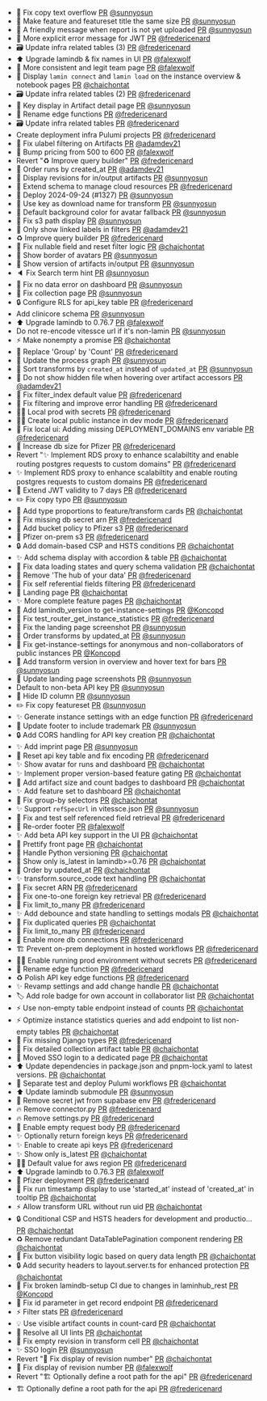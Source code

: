 - 💄 Fix copy text overflow [PR](https://github.com/laminlabs/laminhub/pull/1360) [@sunnyosun](https://github.com/sunnyosun)
- 💄 Make feature and featureset title the same size [PR](https://github.com/laminlabs/laminhub/pull/1361) [@sunnyosun](https://github.com/sunnyosun)
- 🚸 A friendly message when report is not yet uploaded [PR](https://github.com/laminlabs/laminhub/pull/1359) [@sunnyosun](https://github.com/sunnyosun)
- 🥅 More explicit error message for JWT [PR](https://github.com/laminlabs/laminhub/pull/1356) [@fredericenard](https://github.com/fredericenard)
- 🗃️ Update infra related tables (3) [PR](https://github.com/laminlabs/laminhub/pull/1355) [@fredericenard](https://github.com/fredericenard)
- ⬆️ Upgrade lamindb & fix names in UI [PR](https://github.com/laminlabs/laminhub/pull/1354) [@falexwolf](https://github.com/falexwolf)
- 📝 More consistent and legit team page [PR](https://github.com/laminlabs/laminhub/pull/1348) [@falexwolf](https://github.com/falexwolf)
- 💄 Display `lamin connect` and `lamin load` on the instance overview & notebook pages [PR](https://github.com/laminlabs/laminhub/pull/1309) [@chaichontat](https://github.com/chaichontat)
- 🗃️ Update infra related tables (2) [PR](https://github.com/laminlabs/laminhub/pull/1351) [@fredericenard](https://github.com/fredericenard)
- 🚸 Key display in Artifact detail page [PR](https://github.com/laminlabs/laminhub/pull/1346) [@sunnyosun](https://github.com/sunnyosun)
- 🚚 Rename edge functions [PR](https://github.com/laminlabs/laminhub/pull/1342) [@fredericenard](https://github.com/fredericenard)
- 🗃️ Update infra related tables [PR](https://github.com/laminlabs/laminhub/pull/1345) [@fredericenard](https://github.com/fredericenard)
- Create deployment infra Pulumi projects [PR](https://github.com/laminlabs/laminhub/pull/1341) [@fredericenard](https://github.com/fredericenard)
- 🐛  Fix ulabel filtering on Artifacts [PR](https://github.com/laminlabs/laminhub/pull/1338) [@adamdev21](https://github.com/adamdev21)
- 📝 Bump pricing from 500 to 600 [PR](https://github.com/laminlabs/laminhub/pull/1337) [@falexwolf](https://github.com/falexwolf)
- Revert "♻️ Improve query builder" [PR](https://github.com/laminlabs/laminhub/pull/1332) [@fredericenard](https://github.com/fredericenard)
- 🚸 Order runs by created_at [PR](https://github.com/laminlabs/laminhub/pull/1299) [@adamdev21](https://github.com/adamdev21)
- 🚸 Display revisions for in/output artifacts [PR](https://github.com/laminlabs/laminhub/pull/1329) [@sunnyosun](https://github.com/sunnyosun)
- 🧱 Extend schema to manage cloud resources [PR](https://github.com/laminlabs/laminhub/pull/1311) [@fredericenard](https://github.com/fredericenard)
- 🚀 Deploy 2024-09-24 (#1327) [PR](https://github.com/laminlabs/laminhub/pull/1328) [@sunnyosun](https://github.com/sunnyosun)
- 🚸 Use key as download name for transform [PR](https://github.com/laminlabs/laminhub/pull/1326) [@sunnyosun](https://github.com/sunnyosun)
- 💄 Default background color for avatar fallback [PR](https://github.com/laminlabs/laminhub/pull/1325) [@sunnyosun](https://github.com/sunnyosun)
- 🐛 Fix s3 path display [PR](https://github.com/laminlabs/laminhub/pull/1324) [@sunnyosun](https://github.com/sunnyosun)
- 🚸 Only show linked labels in filters [PR](https://github.com/laminlabs/laminhub/pull/1310) [@adamdev21](https://github.com/adamdev21)
- ♻️ Improve query builder [PR](https://github.com/laminlabs/laminhub/pull/1312) [@fredericenard](https://github.com/fredericenard)
- :bug: Fix nullable field and reset filter logic [PR](https://github.com/laminlabs/laminhub/pull/1323) [@chaichontat](https://github.com/chaichontat)
- 💄 Show border of avatars [PR](https://github.com/laminlabs/laminhub/pull/1322) [@sunnyosun](https://github.com/sunnyosun)
- 🚸 Show version of artifacts in/output [PR](https://github.com/laminlabs/laminhub/pull/1321) [@sunnyosun](https://github.com/sunnyosun)
- 🔈 Fix Search term hint [PR](https://github.com/laminlabs/laminhub/pull/1320) [@sunnyosun](https://github.com/sunnyosun)
- 🚸 Fix no data error on dashboard [PR](https://github.com/laminlabs/laminhub/pull/1316) [@sunnyosun](https://github.com/sunnyosun)
- 🐛 Fix collection page [PR](https://github.com/laminlabs/laminhub/pull/1315) [@sunnyosun](https://github.com/sunnyosun)
- 🔒 Configure RLS for api_key table [PR](https://github.com/laminlabs/laminhub/pull/1304) [@fredericenard](https://github.com/fredericenard)
- Add clinicore schema [PR](https://github.com/laminlabs/laminhub/pull/1306) [@sunnyosun](https://github.com/sunnyosun)
- ⬆️ Upgrade lamindb to 0.76.7 [PR](https://github.com/laminlabs/laminhub/pull/1302) [@falexwolf](https://github.com/falexwolf)
- Do not re-encode vitessce url if it's non-lamin [PR](https://github.com/laminlabs/laminhub/pull/1300) [@sunnyosun](https://github.com/sunnyosun)
- :zap: Make nonempty a promise [PR](https://github.com/laminlabs/laminhub/pull/1298) [@chaichontat](https://github.com/chaichontat)
- 🚸 Replace 'Group' by 'Count' [PR](https://github.com/laminlabs/laminhub/pull/1293) [@fredericenard](https://github.com/fredericenard)
- 🍱 Update the process graph [PR](https://github.com/laminlabs/laminhub/pull/1295) [@sunnyosun](https://github.com/sunnyosun)
- 💄 Sort transforms by `created_at` instead of `updated_at` [PR](https://github.com/laminlabs/laminhub/pull/1291) [@sunnyosun](https://github.com/sunnyosun)
- 💄 Do not show hidden file when hovering over artifact accessors [PR](https://github.com/laminlabs/laminhub/pull/1284) [@adamdev21](https://github.com/adamdev21)
- 🐛 Fix filter_index default value [PR](https://github.com/laminlabs/laminhub/pull/1290) [@fredericenard](https://github.com/fredericenard)
- 🐛 Fix filtering and improve error handling [PR](https://github.com/laminlabs/laminhub/pull/1287) [@fredericenard](https://github.com/fredericenard)
- 🧑‍💻 Local prod with secrets [PR](https://github.com/laminlabs/laminhub/pull/1289) [@fredericenard](https://github.com/fredericenard)
- 🧑‍💻 Create local public instance in dev mode [PR](https://github.com/laminlabs/laminhub/pull/1288) [@fredericenard](https://github.com/fredericenard)
- 🐛 Fix local ui: Adding missing DEPLOYMENT_DOMAINS env variable [PR](https://github.com/laminlabs/laminhub/pull/1286) [@fredericenard](https://github.com/fredericenard)
- 🧱 Increase db size for Pfizer [PR](https://github.com/laminlabs/laminhub/pull/1285) [@fredericenard](https://github.com/fredericenard)
- Revert "✨ Implement RDS proxy to enhance scalabiltity and enable routing postgres requests to custom domains" [PR](https://github.com/laminlabs/laminhub/pull/1278) [@fredericenard](https://github.com/fredericenard)
- ✨ Implement RDS proxy to enhance scalabiltity and enable routing postgres requests to custom domains [PR](https://github.com/laminlabs/laminhub/pull/1276) [@fredericenard](https://github.com/fredericenard)
- 🚸 Extend JWT validity to 7 days [PR](https://github.com/laminlabs/laminhub/pull/1274) [@fredericenard](https://github.com/fredericenard)
- ✏️ Fix copy typo [PR](https://github.com/laminlabs/laminhub/pull/1272) [@sunnyosun](https://github.com/sunnyosun)
- :art: Add type proportions to feature/transform cards [PR](https://github.com/laminlabs/laminhub/pull/1269) [@chaichontat](https://github.com/chaichontat)
- 🐛 Fix missing db secret arn [PR](https://github.com/laminlabs/laminhub/pull/1261) [@fredericenard](https://github.com/fredericenard)
- 🔐 Add bucket policy to Pfizer s3 [PR](https://github.com/laminlabs/laminhub/pull/1260) [@fredericenard](https://github.com/fredericenard)
- 🚀 Pfizer on-prem s3 [PR](https://github.com/laminlabs/laminhub/pull/1257) [@fredericenard](https://github.com/fredericenard)
- :lock: Add domain-based CSP and HSTS conditions [PR](https://github.com/laminlabs/laminhub/pull/1258) [@chaichontat](https://github.com/chaichontat)
- ✨ Add schema display with accordion & table [PR](https://github.com/laminlabs/laminhub/pull/1255) [@chaichontat](https://github.com/chaichontat)
- :bug: Fix data loading states and query schema validation [PR](https://github.com/laminlabs/laminhub/pull/1253) [@chaichontat](https://github.com/chaichontat)
- 💄 Remove 'The hub of your data' [PR](https://github.com/laminlabs/laminhub/pull/1251) [@fredericenard](https://github.com/fredericenard)
- 🐛 Fix self referential fields filtering [PR](https://github.com/laminlabs/laminhub/pull/1250) [@fredericenard](https://github.com/fredericenard)
- 💄 Landing page [PR](https://github.com/laminlabs/laminhub/pull/1219) [@chaichontat](https://github.com/chaichontat)
- :sparkles: More complete feature pages [PR](https://github.com/laminlabs/laminhub/pull/1225) [@chaichontat](https://github.com/chaichontat)
- 🐛 Add lamindb_version to get-instance-settings [PR](https://github.com/laminlabs/laminhub/pull/1248) [@Koncopd](https://github.com/Koncopd)
- 🐛 Fix test_router_get_instance_statistics [PR](https://github.com/laminlabs/laminhub/pull/1247) [@fredericenard](https://github.com/fredericenard)
- 💄 Fix the landing page screenshot [PR](https://github.com/laminlabs/laminhub/pull/1245) [@sunnyosun](https://github.com/sunnyosun)
- 💄 Order transforms by updated_at [PR](https://github.com/laminlabs/laminhub/pull/1244) [@sunnyosun](https://github.com/sunnyosun)
- 🐛 Fix get-instance-settings for anonymous and non-collaborators of public instances [PR](https://github.com/laminlabs/laminhub/pull/1241) [@Koncopd](https://github.com/Koncopd)
- 💄 Add transform version in overview and hover text for bars [PR](https://github.com/laminlabs/laminhub/pull/1242) [@sunnyosun](https://github.com/sunnyosun)
- 🍱 Update landing page screenshots [PR](https://github.com/laminlabs/laminhub/pull/1240) [@sunnyosun](https://github.com/sunnyosun)
- Default to non-beta API key [PR](https://github.com/laminlabs/laminhub/pull/1237) [@sunnyosun](https://github.com/sunnyosun)
- 💄 Hide ID column [PR](https://github.com/laminlabs/laminhub/pull/1236) [@sunnyosun](https://github.com/sunnyosun)
- ✏️ Fix copy featureset [PR](https://github.com/laminlabs/laminhub/pull/1235) [@sunnyosun](https://github.com/sunnyosun)
- ✨ Generate instance settings with an edge function [PR](https://github.com/laminlabs/laminhub/pull/1209) [@fredericenard](https://github.com/fredericenard)
- 🍱 Update footer to include trademark [PR](https://github.com/laminlabs/laminhub/pull/1234) [@sunnyosun](https://github.com/sunnyosun)
- :lock: Add CORS handling for API key creation [PR](https://github.com/laminlabs/laminhub/pull/1230) [@chaichontat](https://github.com/chaichontat)
- ✨ Add imprint page [PR](https://github.com/laminlabs/laminhub/pull/1229) [@sunnyosun](https://github.com/sunnyosun)
- 🐛 Reset api key table and fix encoding [PR](https://github.com/laminlabs/laminhub/pull/1227) [@fredericenard](https://github.com/fredericenard)
- :sparkles: Show avatar for runs and dashboard [PR](https://github.com/laminlabs/laminhub/pull/1215) [@chaichontat](https://github.com/chaichontat)
- :sparkles: Implement proper version-based feature gating [PR](https://github.com/laminlabs/laminhub/pull/1213) [@chaichontat](https://github.com/chaichontat)
- :art: Add artifact size and count badges to dashboard [PR](https://github.com/laminlabs/laminhub/pull/1205) [@chaichontat](https://github.com/chaichontat)
- :sparkles: Add feature set to dashboard [PR](https://github.com/laminlabs/laminhub/pull/1204) [@chaichontat](https://github.com/chaichontat)
- :bug: Fix group-by selectors [PR](https://github.com/laminlabs/laminhub/pull/1201) [@chaichontat](https://github.com/chaichontat)
- ✨ Support `refSpecUrl` in vitessce.json [PR](https://github.com/laminlabs/laminhub/pull/1198) [@sunnyosun](https://github.com/sunnyosun)
- 🐛 Fix and test self referenced field retrieval [PR](https://github.com/laminlabs/laminhub/pull/1195) [@fredericenard](https://github.com/fredericenard)
- :lipstick: Re-order footer [PR](https://github.com/laminlabs/laminhub/pull/1191) [@falexwolf](https://github.com/falexwolf)
- ✨ Add beta API key support in the UI [PR](https://github.com/laminlabs/laminhub/pull/1187) [@chaichontat](https://github.com/chaichontat)
- :art: Prettify front page [PR](https://github.com/laminlabs/laminhub/pull/1186) [@chaichontat](https://github.com/chaichontat)
- :bug: Handle Python versioning [PR](https://github.com/laminlabs/laminhub/pull/1185) [@chaichontat](https://github.com/chaichontat)
- :bug: Show only is_latest in lamindb>=0.76 [PR](https://github.com/laminlabs/laminhub/pull/1184) [@chaichontat](https://github.com/chaichontat)
- :bug: Order by updated_at [PR](https://github.com/laminlabs/laminhub/pull/1182) [@chaichontat](https://github.com/chaichontat)
- :sparkles: transform.source_code text handling [PR](https://github.com/laminlabs/laminhub/pull/1181) [@chaichontat](https://github.com/chaichontat)
- 🐛 Fix secret ARN [PR](https://github.com/laminlabs/laminhub/pull/1177) [@fredericenard](https://github.com/fredericenard)
- 🐛 Fix one-to-one foreign key retrieval [PR](https://github.com/laminlabs/laminhub/pull/1176) [@fredericenard](https://github.com/fredericenard)
- 🐛 Fix limit_to_many [PR](https://github.com/laminlabs/laminhub/pull/1174) [@fredericenard](https://github.com/fredericenard)
- :sparkles: Add debounce and state handling to settings modals [PR](https://github.com/laminlabs/laminhub/pull/1172) [@chaichontat](https://github.com/chaichontat)
- :bug: Fix duplicated queries [PR](https://github.com/laminlabs/laminhub/pull/1170) [@chaichontat](https://github.com/chaichontat)
- 🐛 Fix limit_to_many [PR](https://github.com/laminlabs/laminhub/pull/1171) [@fredericenard](https://github.com/fredericenard)
- 🐛 Enable more db connections [PR](https://github.com/laminlabs/laminhub/pull/1165) [@fredericenard](https://github.com/fredericenard)
- 🏗️ Prevent on-prem deployment in hosted workflows [PR](https://github.com/laminlabs/laminhub/pull/1163) [@fredericenard](https://github.com/fredericenard)
- 🧑‍💻 Enable running prod environment without secrets [PR](https://github.com/laminlabs/laminhub/pull/1161) [@fredericenard](https://github.com/fredericenard)
- 🚚 Rename edge function [PR](https://github.com/laminlabs/laminhub/pull/1162) [@fredericenard](https://github.com/fredericenard)
- ♻️ Polish API key edge functions [PR](https://github.com/laminlabs/laminhub/pull/1145) [@fredericenard](https://github.com/fredericenard)
- :sparkles: Revamp settings and add change handle [PR](https://github.com/laminlabs/laminhub/pull/1159) [@chaichontat](https://github.com/chaichontat)
- :label: Add role badge for own account in collaborator list [PR](https://github.com/laminlabs/laminhub/pull/1158) [@chaichontat](https://github.com/chaichontat)
- :zap: Use non-empty table endpoint instead of counts [PR](https://github.com/laminlabs/laminhub/pull/1157) [@chaichontat](https://github.com/chaichontat)
- :zap: Optimize instance statistics queries and add endpoint to list non-empty tables [PR](https://github.com/laminlabs/laminhub/pull/1155) [@chaichontat](https://github.com/chaichontat)
- 🐛 Fix missing Django types [PR](https://github.com/laminlabs/laminhub/pull/1154) [@fredericenard](https://github.com/fredericenard)
- :bug: Fix detailed collection artifact table [PR](https://github.com/laminlabs/laminhub/pull/1152) [@chaichontat](https://github.com/chaichontat)
- 💄 Moved SSO login to a dedicated page [PR](https://github.com/laminlabs/laminhub/pull/1153) [@chaichontat](https://github.com/chaichontat)
- :arrow_up: Update dependencies in package.json and pnpm-lock.yaml to latest versions. [PR](https://github.com/laminlabs/laminhub/pull/1151) [@chaichontat](https://github.com/chaichontat)
- :construction_worker: Separate test and deploy Pulumi workflows [PR](https://github.com/laminlabs/laminhub/pull/1148) [@chaichontat](https://github.com/chaichontat)
- ⬆️ Update lamindb submodule [PR](https://github.com/laminlabs/laminhub/pull/1146) [@sunnyosun](https://github.com/sunnyosun)
- 🐛 Remove secret jwt from supabase env [PR](https://github.com/laminlabs/laminhub/pull/1142) [@fredericenard](https://github.com/fredericenard)
- 🔥 Remove connector.py [PR](https://github.com/laminlabs/laminhub/pull/1141) [@fredericenard](https://github.com/fredericenard)
- 🔥 Remove settings.py [PR](https://github.com/laminlabs/laminhub/pull/1140) [@fredericenard](https://github.com/fredericenard)
- 🚸 Enable empty request body [PR](https://github.com/laminlabs/laminhub/pull/1139) [@fredericenard](https://github.com/fredericenard)
- ✨ Optionally return foreign keys [PR](https://github.com/laminlabs/laminhub/pull/1134) [@fredericenard](https://github.com/fredericenard)
- ✨ Enable to create api keys [PR](https://github.com/laminlabs/laminhub/pull/1132) [@fredericenard](https://github.com/fredericenard)
- :sparkles: Show only is_latest [PR](https://github.com/laminlabs/laminhub/pull/1131) [@chaichontat](https://github.com/chaichontat)
- 🧑‍💻 Default value for aws region [PR](https://github.com/laminlabs/laminhub/pull/1127) [@fredericenard](https://github.com/fredericenard)
- ⬆️ Upgrade lamindb to 0.76.3 [PR](https://github.com/laminlabs/laminhub/pull/1133) [@falexwolf](https://github.com/falexwolf)
- 🚀 Pfizer deployment [PR](https://github.com/laminlabs/laminhub/pull/1099) [@fredericenard](https://github.com/fredericenard)
- :bug: Fix run timestamp display to use 'started_at' instead of 'created_at' in tooltip [PR](https://github.com/laminlabs/laminhub/pull/1137) [@chaichontat](https://github.com/chaichontat)
- :zap: Allow transform URL without run uid [PR](https://github.com/laminlabs/laminhub/pull/1136) [@chaichontat](https://github.com/chaichontat)
- :lock: Conditional CSP and HSTS headers for development and productio… [PR](https://github.com/laminlabs/laminhub/pull/1129) [@chaichontat](https://github.com/chaichontat)
- :recycle: Remove redundant DataTablePagination component rendering [PR](https://github.com/laminlabs/laminhub/pull/1126) [@chaichontat](https://github.com/chaichontat)
- 🐛 Fix button visibility logic based on query data length [PR](https://github.com/laminlabs/laminhub/pull/1125) [@chaichontat](https://github.com/chaichontat)
- :lock: Add security headers to layout.server.ts for enhanced protection [PR](https://github.com/laminlabs/laminhub/pull/1123) [@chaichontat](https://github.com/chaichontat)
- 💚 Fix broken lamindb-setup CI due to changes in laminhub_rest [PR](https://github.com/laminlabs/laminhub/pull/1121) [@Koncopd](https://github.com/Koncopd)
- 🐛 Fix id parameter in get record endpoint [PR](https://github.com/laminlabs/laminhub/pull/1119) [@fredericenard](https://github.com/fredericenard)
- ⚡ Filter stats [PR](https://github.com/laminlabs/laminhub/pull/1101) [@fredericenard](https://github.com/fredericenard)
- :bulb: Use visible artifact counts in count-card [PR](https://github.com/laminlabs/laminhub/pull/1118) [@chaichontat](https://github.com/chaichontat)
- :green_heart: Resolve all UI lints [PR](https://github.com/laminlabs/laminhub/pull/1117) [@chaichontat](https://github.com/chaichontat)
- :bug: Fix empty revision in transform cell [PR](https://github.com/laminlabs/laminhub/pull/1115) [@chaichontat](https://github.com/chaichontat)
- ✨ SSO login [PR](https://github.com/laminlabs/laminhub/pull/1112) [@sunnyosun](https://github.com/sunnyosun)
- Revert "🐛 Fix display of revision number" [PR](https://github.com/laminlabs/laminhub/pull/1114) [@chaichontat](https://github.com/chaichontat)
- 🐛 Fix display of revision number [PR](https://github.com/laminlabs/laminhub/pull/1113) [@falexwolf](https://github.com/falexwolf)
- Revert "🏗️ Optionally define a root path for the api" [PR](https://github.com/laminlabs/laminhub/pull/1111) [@fredericenard](https://github.com/fredericenard)
- 🏗️ Optionally define a root path for the api [PR](https://github.com/laminlabs/laminhub/pull/1109) [@fredericenard](https://github.com/fredericenard)
